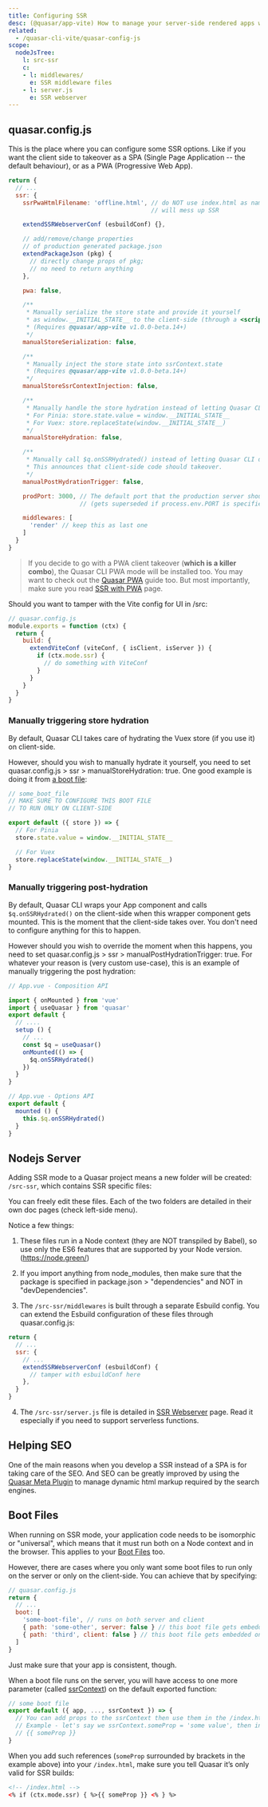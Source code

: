 ```yaml
---
title: Configuring SSR
desc: (@quasar/app-vite) How to manage your server-side rendered apps with Quasar CLI.
related:
  - /quasar-cli-vite/quasar-config-js
scope:
  nodeJsTree:
    l: src-ssr
    c:
    - l: middlewares/
      e: SSR middleware files
    - l: server.js
      e: SSR webserver
---
```


## quasar.config.js

This is the place where you can configure some SSR options. Like if you want the client side to takeover as a SPA (Single Page Application -- the default behaviour), or as a PWA (Progressive Web App).

```js
return {
  // ...
  ssr: {
    ssrPwaHtmlFilename: 'offline.html', // do NOT use index.html as name!
                                        // will mess up SSR

    extendSSRWebserverConf (esbuildConf) {},

    // add/remove/change properties
    // of production generated package.json
    extendPackageJson (pkg) {
      // directly change props of pkg;
      // no need to return anything
    },

    pwa: false,

    /**
     * Manually serialize the store state and provide it yourself
     * as window.__INITIAL_STATE__ to the client-side (through a <script> tag)
     * (Requires @quasar/app-vite v1.0.0-beta.14+)
     */
    manualStoreSerialization: false,

    /**
     * Manually inject the store state into ssrContext.state
     * (Requires @quasar/app-vite v1.0.0-beta.14+)
     */
    manualStoreSsrContextInjection: false,

    /**
     * Manually handle the store hydration instead of letting Quasar CLI do it.
     * For Pinia: store.state.value = window.__INITIAL_STATE__
     * For Vuex: store.replaceState(window.__INITIAL_STATE__)
     */
    manualStoreHydration: false,

    /**
     * Manually call $q.onSSRHydrated() instead of letting Quasar CLI do it.
     * This announces that client-side code should takeover.
     */
    manualPostHydrationTrigger: false,

    prodPort: 3000, // The default port that the production server should use
                    // (gets superseded if process.env.PORT is specified at runtime)

    middlewares: [
      'render' // keep this as last one
    ]
  }
}
```

> If you decide to go with a PWA client takeover (**which is a killer combo**), the Quasar CLI PWA mode will be installed too. You may want to check out the [Quasar PWA](/quasar-cli-vite/developing-pwa/introduction) guide too. But most importantly, make sure you read [SSR with PWA](/quasar-cli-vite/developing-ssr/ssr-with-pwa) page.

Should you want to tamper with the Vite config for UI in /src:

```js
// quasar.config.js
module.exports = function (ctx) {
  return {
    build: {
      extendViteConf (viteConf, { isClient, isServer }) {
        if (ctx.mode.ssr) {
          // do something with ViteConf
        }
      }
    }
  }
}
```

### Manually triggering store hydration

By default, Quasar CLI takes care of hydrating the Vuex store (if you use it) on client-side.

However, should you wish to manually hydrate it yourself, you need to set quasar.config.js > ssr > manualStoreHydration: true. One good example is doing it from [a boot file](/quasar-cli-vite/boot-files):

```js
// some_boot_file
// MAKE SURE TO CONFIGURE THIS BOOT FILE
// TO RUN ONLY ON CLIENT-SIDE

export default ({ store }) => {
  // For Pinia
  store.state.value = window.__INITIAL_STATE__

  // For Vuex
  store.replaceState(window.__INITIAL_STATE__)
}
```

### Manually triggering post-hydration

By default, Quasar CLI wraps your App component and calls `$q.onSSRHydrated()` on the client-side when this wrapper component gets mounted. This is the moment that the client-side takes over. You don't need to configure anything for this to happen.

However should you wish to override the moment when this happens, you need to set quasar.config.js > ssr > manualPostHydrationTrigger: true. For whatever your reason is (very custom use-case), this is an example of manually triggering the post hydration:

```js
// App.vue - Composition API

import { onMounted } from 'vue'
import { useQuasar } from 'quasar'
export default {
  // ....
  setup () {
    // ...
    const $q = useQuasar()
    onMounted(() => {
      $q.onSSRHydrated()
    })
  }
}
```

```js
// App.vue - Options API
export default {
  mounted () {
    this.$q.onSSRHydrated()
  }
}
```

## Nodejs Server

Adding SSR mode to a Quasar project means a new folder will be created: `/src-ssr`, which contains SSR specific files:

<doc-tree :def="scope.nodeJsTree" />

You can freely edit these files. Each of the two folders are detailed in their own doc pages (check left-side menu).

Notice a few things:

1. These files run in a Node context (they are NOT transpiled by Babel), so use only the ES6 features that are supported by your Node version. (https://node.green/)

2. If you import anything from node_modules, then make sure that the package is specified in package.json > "dependencies" and NOT in "devDependencies".

3. The `/src-ssr/middlewares` is built through a separate Esbuild config. You can extend the Esbuild configuration of these files through quasar.config.js:

```js
return {
  // ...
  ssr: {
    // ...
    extendSSRWebserverConf (esbuildConf) {
      // tamper with esbuildConf here
    },
  }
}
```

4. The `/src-ssr/server.js` file is detailed in [SSR Webserver](/quasar-cli-vite/developing-ssr/ssr-webserver) page. Read it especially if you need to support serverless functions.

## Helping SEO

One of the main reasons when you develop a SSR instead of a SPA is for taking care of the SEO. And SEO can be greatly improved by using the [Quasar Meta Plugin](/quasar-plugins/meta) to manage dynamic html markup required by the search engines.

## Boot Files

When running on SSR mode, your application code needs to be isomorphic or "universal", which means that it must run both on a Node context and in the browser. This applies to your [Boot Files](/quasar-cli-vite/boot-files) too.

However, there are cases where you only want some boot files to run only on the server or only on the client-side. You can achieve that by specifying:

```js
// quasar.config.js
return {
  // ...
  boot: [
    'some-boot-file', // runs on both server and client
    { path: 'some-other', server: false } // this boot file gets embedded only on client-side
    { path: 'third', client: false } // this boot file gets embedded only on server-side
  ]
}
```

Just make sure that your app is consistent, though.

When a boot file runs on the server, you will have access to one more parameter (called [ssrContext](/quasar-cli-vite/developing-ssr/ssr-context)) on the default exported function:

```js
// some boot file
export default ({ app, ..., ssrContext }) => {
  // You can add props to the ssrContext then use them in the /index.html.
  // Example - let's say we ssrContext.someProp = 'some value', then in index template we can reference it:
  // {{ someProp }}
}
```

When you add such references (`someProp` surrounded by brackets in the example above) into your `/index.html`, make sure you tell Quasar it’s only valid for SSR builds:

```html
<!-- /index.html -->
<% if (ctx.mode.ssr) { %>{{ someProp }} <% } %>
```
